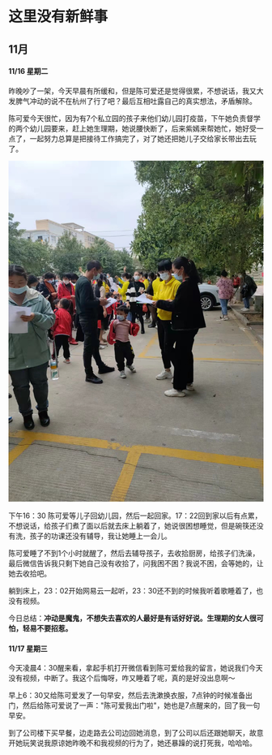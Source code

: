 # 这里没有新鲜事

## 11月

#### 11/16 星期二
昨晚吵了一架，今天早晨有所缓和，但是陈可爱还是觉得很累，不想说话，我又大发脾气冲动的说不在杭州了行了吧？最后互相吐露自己的真实想法，矛盾解除。

陈可爱今天很忙，因为有7个私立园的孩子来他们幼儿园打疫苗，下午她负责督学的两个幼儿园要来，赶上她生理期，她说腰快断了，后来紫嫣来帮她忙，她好受一点了，一起努力总算是把接待工作搞完了，对了她还把她儿子交给家长带出去玩了。

![陈可爱在指导工作](./images/1116.jpeg)

下午16：30 陈可爱等儿子回幼儿园，然后一起回家。17：22回到家以后有点累，不想说话，给孩子们煮了面以后就去床上躺着了，她说很困想睡觉，但是碗筷还没有洗，孩子的功课还没有辅导，我让她睡上一会儿。

陈可爱睡了不到1个小时就醒了，然后去辅导孩子，去收拾厨房，给孩子们洗澡，最后微信告诉我只剩下她自己没有收拾了，问我困不困？我说不困，会等她的，让她去收拾吧。

躺到床上，23：02开始网易云一起听，23：30还不到的时候我听着歌睡着了，也没有视频。

今日总结：**冲动是魔鬼，不想失去喜欢的人最好是有话好好说。生理期的女人很可怕，轻易不要招惹。**


#### 11/17 星期三

今天凌晨4：30醒来看，拿起手机打开微信看到陈可爱给我的留言，她说我们今天没有视频，中断了。我这个后悔呀，咋又睡着了呢，真的是好没出息啊～

早上6：30又给陈可爱发了一句早安，然后去洗漱换衣服，7点钟的时候准备出门，然后给陈可爱说了一声："陈可爱我出门啦"，她也是7点醒来的，回了我一句早安。

到了公司楼下买早餐，边走路去公司边回她消息，到了公司以后还跟她聊天，故意开她玩笑说我原谅她昨晚不和我视频的行为了，她还暴躁的说打死我，哈哈哈。

